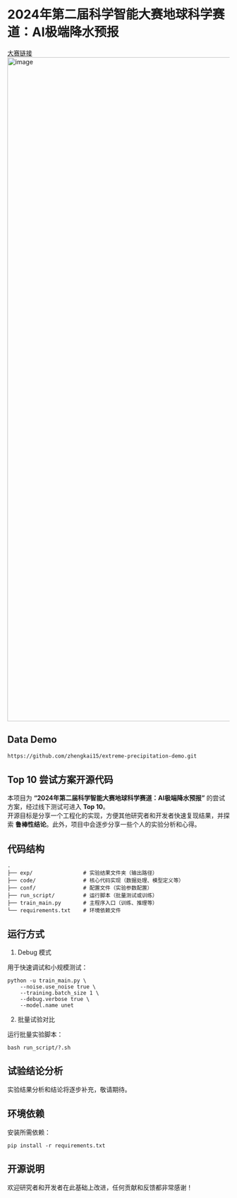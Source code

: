 # **2024年第二届科学智能大赛地球科学赛道：AI极端降水预报**  
[大赛链接](http://competition.sais.com.cn/competitionDetail/532234/format)
<img width="1505" alt="image" src="https://github.com/user-attachments/assets/06f76c9c-2aa7-4f05-894d-525225218c57">

## Data Demo
```bash
https://github.com/zhengkai15/extreme-precipitation-demo.git
```
## **Top 10 尝试方案开源代码**
本项目为 **“2024年第二届科学智能大赛地球科学赛道：AI极端降水预报”** 的尝试方案，经过线下测试可进入 **Top 10**。  
开源目标是分享一个工程化的实现，方便其他研究者和开发者快速复现结果，并探索 **鲁棒性结论**。此外，项目中会逐步分享一些个人的实验分析和心得。

## **代码结构**

```plaintext
.
├── exp/                # 实验结果文件夹（输出路径）
├── code/               # 核心代码实现（数据处理、模型定义等）
├── conf/               # 配置文件（实验参数配置）
├── run_script/         # 运行脚本（批量测试或训练）
├── train_main.py       # 主程序入口（训练、推理等）
└── requirements.txt    # 环境依赖文件
```

## 运行方式

1. Debug 模式

用于快速调试和小规模测试：
```shell
python -u train_main.py \
    --noise.use_noise true \
    --training.batch_size 1 \
    --debug.verbose true \
    --model.name unet
```
2. 批量试验对比

运行批量实验脚本：
```shell
bash run_script/?.sh
```

## 试验结论分析
实验结果分析和结论将逐步补充，敬请期待。

## 环境依赖
安装所需依赖：
```shell
pip install -r requirements.txt
```

## 开源说明
欢迎研究者和开发者在此基础上改进，任何贡献和反馈都非常感谢！
